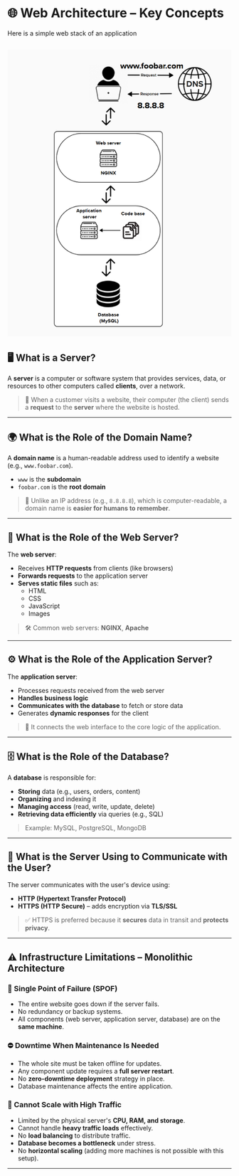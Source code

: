 # 🌐 Web Architecture – Key Concepts

Here is a simple web stack of an application

![Simple web stack](Diagrams/simple_web_stack.png)
---

## 🖥️ What is a Server?

A **server** is a computer or software system that provides services, data, or resources to other computers called **clients**, over a network.

> 📩 When a customer visits a website, their computer (the client) sends a **request** to the **server** where the website is hosted.

---

## 🌍 What is the Role of the Domain Name?

A **domain name** is a human-readable address used to identify a website (e.g., `www.foobar.com`).

- `www` is the **subdomain**
- `foobar.com` is the **root domain**
  
> 🔧 Unlike an IP address (e.g., `8.8.8.8`), which is computer-readable, a domain name is **easier for humans to remember**.

---

## 📡 What is the Role of the Web Server?

The **web server**:

- Receives **HTTP requests** from clients (like browsers)
- **Forwards requests** to the application server
- **Serves static files** such as:
  - HTML
  - CSS
  - JavaScript
  - Images

> 🛠 Common web servers: **NGINX**, **Apache**

---

## ⚙️ What is the Role of the Application Server?

The **application server**:

- Processes requests received from the web server
- **Handles business logic**
- **Communicates with the database** to fetch or store data
- Generates **dynamic responses** for the client

> 🔁 It connects the web interface to the core logic of the application.

---

## 🗄️ What is the Role of the Database?

A **database** is responsible for:

- **Storing** data (e.g., users, orders, content)
- **Organizing** and indexing it
- **Managing access** (read, write, update, delete)
- **Retrieving data efficiently** via queries (e.g., SQL)

> Example: MySQL, PostgreSQL, MongoDB

---

## 🔐 What is the Server Using to Communicate with the User?

The server communicates with the user's device using:

- **HTTP (Hypertext Transfer Protocol)**
- **HTTPS (HTTP Secure)** – adds encryption via **TLS/SSL**

> ✅ HTTPS is preferred because it **secures** data in transit and **protects privacy**.

---

## ⚠️ Infrastructure Limitations – Monolithic Architecture

### 🔴 Single Point of Failure (SPOF)
- The entire website goes down if the server fails.
- No redundancy or backup systems.
- All components (web server, application server, database) are on the **same machine**.

### ⛔ Downtime When Maintenance Is Needed
- The whole site must be taken offline for updates.
- Any component update requires a **full server restart**.
- No **zero-downtime deployment** strategy in place.
- Database maintenance affects the entire application.

### 🚫 Cannot Scale with High Traffic
- Limited by the physical server's **CPU, RAM, and storage**.
- Cannot handle **heavy traffic loads** effectively.
- No **load balancing** to distribute traffic.
- **Database becomes a bottleneck** under stress.
- No **horizontal scaling** (adding more machines is not possible with this setup).

---